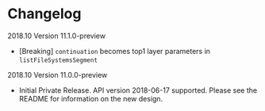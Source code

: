 # Changelog

2018.10 Version 11.1.0-preview

* [Breaking] `continuation` becomes top1 layer parameters in `listFileSystemsSegment`

2018.10 Version 11.0.0-preview

* Initial Private Release. API version 2018-06-17 supported. Please see the README for information on the new design.
